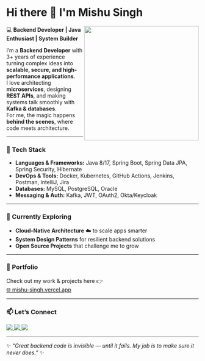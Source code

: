 # Hi there 👋 I'm Mishu Singh  

<img src="https://user-images.githubusercontent.com/74038190/236119160-976a0405-caa7-470c-9356-16d43402ea0a.gif" width="300" align="right">

💻 **Backend Developer | Java Enthusiast | System Builder**  

I’m a **Backend Developer** with 3+ years of experience turning complex ideas into **scalable, secure, and high-performance applications**.  
I love architecting **microservices**, designing **REST APIs**, and making systems talk smoothly with **Kafka & databases**.  
For me, the magic happens **behind the scenes**, where code meets architecture.  

---

### 🚀 Tech Stack  
- **Languages & Frameworks:** Java 8/17, Spring Boot, Spring Data JPA, Spring Security, Hibernate  
- **DevOps & Tools:** Docker, Kubernetes, GitHub Actions, Jenkins, Postman, IntelliJ, Jira  
- **Databases:** MySQL, PostgreSQL, Oracle  
- **Messaging & Auth:** Kafka, JWT, OAuth2, Okta/Keycloak  

---

### 🌱 Currently Exploring  
- **Cloud-Native Architecture** ☁️ to scale apps smarter  
- **System Design Patterns** for resilient backend solutions  
- **Open Source Projects** that challenge me to grow  

---

### 🔗 Portfolio  
Check out my work & projects here 👉  
<a href="https://mishu-singh.vercel.app/" target="_blank">🌐 mishu-singh.vercel.app</a>  

---

### 📫 Let’s Connect  
<a href="https://linkedin.com/in/mishu-singh" target="_blank">
  <img src="https://img.shields.io/badge/LinkedIn-blue?logo=linkedin&logoColor=white" />
</a>
<a href="https://github.com/mishusingh" target="_blank">
  <img src="https://img.shields.io/badge/GitHub-black?logo=github&logoColor=white" />
</a>
<a href="mailto:mishusingh800@gmail.com" target="_blank">
  <img src="https://img.shields.io/badge/Email-red?logo=gmail&logoColor=white" />
</a>  

---

✨ *“Great backend code is invisible — until it fails. My job is to make sure it never does.”* ✨  
